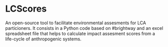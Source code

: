 # LCScores
An open-source tool to facilitate environmental assesments for LCA particioners. It consists in a Python code based on #brightway and an excel spreadsheet file that helps to calculate impact assesment scores from a life-cycle of anthropogenic systems. 

